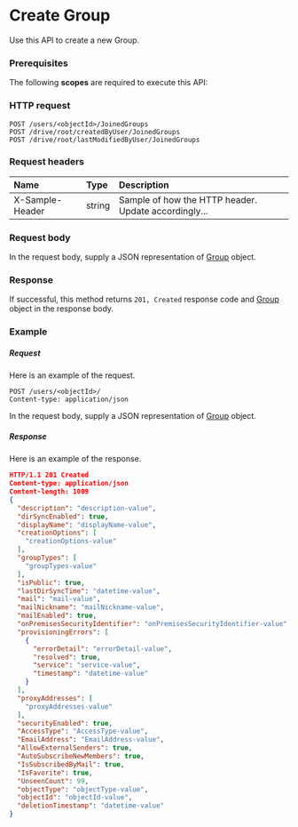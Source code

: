 # Create Group

Use this API to create a new Group.
### Prerequisites
The following **scopes** are required to execute this API: 
### HTTP request
<!-- { "blockType": "ignored" } -->
```http
POST /users/<objectId>/JoinedGroups
POST /drive/root/createdByUser/JoinedGroups
POST /drive/root/lastModifiedByUser/JoinedGroups

```
### Request headers
| Name       | Type | Description|
|:---------------|:--------|:----------|
| X-Sample-Header  | string  | Sample of how the HTTP header. Update accordingly...|

### Request body
In the request body, supply a JSON representation of [Group](../resources/group.md) object.


### Response
If successful, this method returns `201, Created` response code and [Group](../resources/group.md) object in the response body.

### Example
##### Request
Here is an example of the request.
<!-- {
  "blockType": "request",
  "name": "create_group_from_user"
}-->
```http
POST /users/<objectId>/
Content-type: application/json
```
In the request body, supply a JSON representation of [Group](../resources/group.md) object.
##### Response
Here is an example of the response.
<!-- {
  "blockType": "response",
  "truncated": false,
  "@odata.type": "group"
} -->
```json
HTTP/1.1 201 Created
Content-type: application/json
Content-length: 1009
{
  "description": "description-value",
  "dirSyncEnabled": true,
  "displayName": "displayName-value",
  "creationOptions": [
    "creationOptions-value"
  ],
  "groupTypes": [
    "groupTypes-value"
  ],
  "isPublic": true,
  "lastDirSyncTime": "datetime-value",
  "mail": "mail-value",
  "mailNickname": "mailNickname-value",
  "mailEnabled": true,
  "onPremisesSecurityIdentifier": "onPremisesSecurityIdentifier-value",
  "provisioningErrors": [
    {
      "errorDetail": "errorDetail-value",
      "resolved": true,
      "service": "service-value",
      "timestamp": "datetime-value"
    }
  ],
  "proxyAddresses": [
    "proxyAddresses-value"
  ],
  "securityEnabled": true,
  "AccessType": "AccessType-value",
  "EmailAddress": "EmailAddress-value",
  "AllowExternalSenders": true,
  "AutoSubscribeNewMembers": true,
  "IsSubscribedByMail": true,
  "IsFavorite": true,
  "UnseenCount": 99,
  "objectType": "objectType-value",
  "objectId": "objectId-value",
  "deletionTimestamp": "datetime-value"
}
```

<!-- uuid: bd30cc9d-b2a6-4166-8c28-d5a0e756b51b
2015-10-16 01:35:22 UTC -->
<!-- {
  "type": "#page.annotation",
  "description": "Create Group",
  "keywords": "",
  "section": "documentation",
  "tocPath": ""
}-->